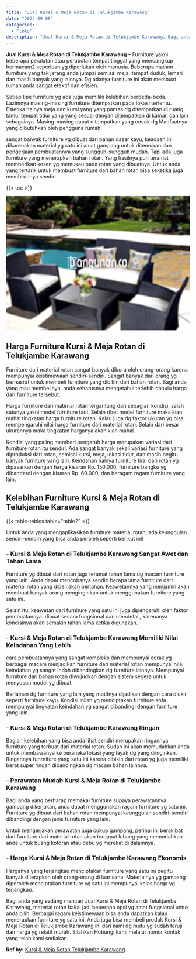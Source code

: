 ```yaml
---
title: "Jual Kursi & Meja Rotan di Telukjambe Karawang"
date: "2024-09-08"
categories: 
  - "toko"
description: "Jual Kursi & Meja Rotan di Telukjambe Karawang. Bagi anda yang sedang mencari Jual Kursi & Meja Rotan di Telukjambe Karawang, material rotan bakal jadi beber..."
---
```


**Jual Kursi & Meja Rotan di Telukjambe Karawang** – Furniture yakni beberapa peralatan atau perabotan tempat tinggal yang mencangkup bermacam2 keperluan yg diperlukan oleh manusia. Beberapa macam furniture yang tak jarang anda jumpai semisal meja, tempat duduk, lemari dan masih banyak yang lainnya. Dg adanya furniture ini akan membuat rumah anda sangat efektif dan efisien.

Setiap tipe furniture yg ada juga memiliki kelebihan berbeda-beda. Lazimnya masing-masing furniture ditempatkan pada lokasi tertentu. Estetika halnya meja dan kursi yang yang pantas dg ditempatkan di ruang tamu, tempat tidur yang yang sesuai dengan ditempatkan di kamar, dan lain sebagainya. Masing-masing dapat ditempatkan yang cocok dg Manfaatnya yang dibutuhkan oleh pengguna rumah.

sangat banyak furniture yg dibuat dari bahan dasar kayu, keadaan ini dikarenakan material yg satu ini amat gampang untuk ditemukan dan pengerjaan pembuatannya yang sungguh-sungguh mudah. Tapi ada juga furniture yang menerapkan bahan rotan. Yang hasilnya pun teramat memberikan kesan yg memukau pada rotan yang dibuatnya. Untuk anda yang tertarik untuk membuat furniture dari bahan rotan bisa seketika juga membikinnya sendiri.

{{< toc >}}

![Jual Kursi & Meja Rotan di Telukjambe Karawang](/images/kursi-meja-rotan-murah40.png)

## Harga Furniture Kursi & Meja Rotan di Telukjambe Karawang

Furniture dari material rotan sangat banyak diburu oleh orang-orang karena mempunyai keistimewaan sendiri-sendiri. Sangat banyak dari orang yg berhasrat untuk membeli furniture yang dibikin dari bahan rotan. Bagi anda yang mau membelinya, anda seharusnya mengetahui terlebih dahulu harga dari furniture tersebut.

Harga furniture dari material rotan tergantung dari sebagian kondisi, salah satunya yakni model furniture tadi. Selain ribet model furniture maka kian mahal tingkatan harga furniture rotan. Kalau juga dg faktor ukuran yg bisa mempengaruhi nilai harga furniture dari material rotan. Selain dari besar ukurannya maka tingkatan harganya akan kian mahal.

Kondisi yang paling memberi pengaruh harga merupakan variasi dari furniture rotan itu sendiri. Ada sangat banyak sekali variasi furniture yang diproduksi dari rotan, semisal kursi, meja, lokasi tidur, dan masih begitu banyak furniture yang lain. Keindahan halnya furniture tirai dari rotan yg dipasarkan dengan harga kisaran Rp. 150.000, furniture bangku yg dibanderol dengan kisaran Rp. 60.000, dan beragam ragam furniture yang lain.

## Kelebihan Furniture Kursi & Meja Rotan di Telukjambe Karawang

{{< table-tables table="table2" >}}

Untuk anda yang mengaplikasikan furniture material rotan, ada keunggulan sendiri-sendiri yang bisa anda peroleh seperti berikut ini!

### \- Kursi & Meja Rotan di Telukjambe Karawang Sangat Awet dan Tahan Lama

Furniture yg dibuat dari rotan juga teramat tahan lama dg macam furniture yang lain. Anda dapat mencobanya sendiri berapa lama furniture dari material rotan yang dibeli akan bertahan. Keawetannya yang menjamin akan membuat banyak orang menginginkan untuk menggunakan furniture yang satu ini.

Selain itu, keawetan dari furniture yang satu ini juga dipengaruhi oleh faktor pembuatannya. dibuat secara fungsional dan mendetail, karenanya kondisinya akan semakin tahan lama ketika digunakan.

### \- Kursi & Meja Rotan di Telukjambe Karawang Memiliki Nilai Keindahan Yang Lebih

cara pembuatannya yang sangat kompleks dan mempunyai corak yg berbagai macam menjadikan furniture dari material rotan mempunyai nilai keindahan yg sangat indah dibandingkan dg furniture lainnya. Mempunyai furniture dari bahan rotan diwujudkan dengan sistem segera untuk menyusun model yg dibuat.

Berlainan dg furniture yang lain yang motifnya dijadikan dengan cara diukir seperti furniture kayu. Kondisi inilah yg menciptakan furniture sofa mempunyai tingkatan keindahan yg sangat dibandingi dengan furniture yang lain.

### \- Kursi & Meja Rotan di Telukjambe Karawang Ringan

Bagian kelebihan yang bisa anda lihat sendiri merupakan ringannya furniture yang terbuat dari material rotan. Sudah ini akan memudahkan anda untuk membawanya ke beraneka lokasi yang layak dg yang diinginkan. Ringannya funrniture yang satu ini karena dibikin dari rotan yg juga memiliki berat super ringan dibandingkan dg macam bahan lainnya.

### \- Perawatan Mudah Kursi & Meja Rotan di Telukjambe Karawang

Bagi anda yang berharap memakai furniture supaya perawatannya gampang dikerjakan, anda dapat menggunakan ragam furniture yg satu ini. Furniture yg dibuat dari bahan rotan mempunyai keunggulan sendiri-sendiri dibandingi dengan jenis furniture yang lain.

Untuk mengerjakan perawatan juga cukup gampang, perihal ini berakibat dari furniture dari material rotan akan terdapat lubang yang memudahkan anda untuk buang kotoran atau debu yg merekat di dalamnya.

### \- Harga Kursi & Meja Rotan di Telukjambe Karawang Ekonomis

Harganya yang terjangkau menciptakan furniture yang satu ini begitu banyak diterapkan oleh orang-orang di luar sana. Materialnya yg gampang diperoleh menciptakan furniture yg satu ini mempunyai kelas harga yg terjangkau.

Bagi anda yang sedang mencari Jual Kursi & Meja Rotan di Telukjambe Karawang, material rotan bakal jadi beberapa opsi yg amat fungsional untuk anda pilih. Berbagai ragam keistimewaan bisa anda dapatkan kalau menerapkan furniture yg satu ini. Anda juga bisa membeli produk Kursi & Meja Rotan di Telukjambe Karawang ini dari kami dg mutu yg sudah teruji dan harga yg relatif murah. Silahkan Hubungi kami melalui nomor kontak yang telah kami sediakan.

**Ref by:** [Kursi & Meja Rotan Telukjambe Karawang](https://id.wikipedia.org/wiki/Kursi)
